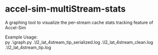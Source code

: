 # accel-sim-multiStream-stats
A graphing tool to visualize the per-stream cache stats tracking feature of Accel-Sim

Example Usage: </br>
py .\graph.py .\l2_lat_4stream_tip_serialized.log .\l2_lat_4stream_clean.log .\l2_lat_4stream_tip.log
